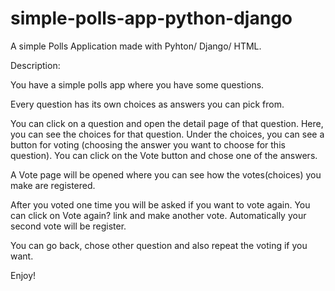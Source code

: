 # simple-polls-app-python-django
A simple Polls Application made with Pyhton/ Django/ HTML.

Description:

You have a simple polls app where you have some questions.

Every question has its own choices as answers you can pick from.

You can click on a question and open the detail page of that question.
Here, you can see the choices for that question.
Under the choices, you can see a button for voting (choosing the answer you want to choose for this question).
You can click on the Vote button and chose one of the answers.

A Vote page will be opened where you can see how the votes(choices) you make are registered.

After you voted one time you will be asked if you want to vote again.
You can click on Vote again? link and make another vote.
Automatically your second vote will be register.

You can go back, chose other question and also repeat the voting if you want.

Enjoy!

